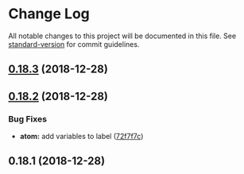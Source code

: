 # Change Log

All notable changes to this project will be documented in this file. See [standard-version](https://github.com/conventional-changelog/standard-version) for commit guidelines.

<a name="0.18.3"></a>
## [0.18.3](https://github.com/gedeonix/gedeonix-ui/compare/v0.18.2...v0.18.3) (2018-12-28)



<a name="0.18.2"></a>
## [0.18.2](https://github.com/gedeonix/gedeonix-ui/compare/v0.18.1...v0.18.2) (2018-12-28)


### Bug Fixes

* **atom:** add variables to label ([72f7f7c](https://github.com/gedeonix/gedeonix-ui/commit/72f7f7c))



<a name="0.18.1"></a>
## 0.18.1 (2018-12-28)
